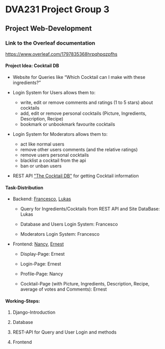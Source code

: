 # DVA231 Project Group 3
## Project Web-Development

### Link to the Overleaf documentation
https://www.overleaf.com/1797835368hrpqhpqzpfhs

#### Project Idea: Cocktail DB
 - Website for Queries like “Which Cocktail can I make with these ingredients?”
  
 - Login System for Users allows them to:
   - write, edit or remove comments and ratings (1 to 5 stars) about cocktails
   - add, edit or remove personal cocktails (Picture, Ingredients, Description, Recipe)
   - bookmark or unbookmark favourite cocktails
 
 - Login System for Moderators allows them to:
   - act like normal users
   - remove other users comments (and the relative ratings)
   - remove users personal cocktails
   - blacklist a cocktail from the api
   - ban or unban users
   
 - REST API ["The Cocktail DB"](https://www.thecocktaildb.com/api.php) for getting Cocktail information

#### Task-Distribution

- Backend: [Francesco](http://github.com/HarlockOfficial), [Lukas](http://github.com/LukasSchnitt)
	
  - Query for Ingredients/Cocktails from REST API and Site DataBase: Lukas

  - Database and Users Login System: Francesco
  
  - Moderators Login System: Francesco


- Frontend: [Nancy](https://github.com/Nanny26), [Ernest](github.com/erno98)

  - Display-Page: Ernest

  - Login-Page: Ernest

  - Profile-Page: Nancy
  
  - Cocktail-Page (with Picture, Ingredients, Description, Recipe, average of votes and Comments): Ernest


#### Working-Steps:

1. Django-Introduction

2. Database

3. REST-API for Query and User Login and methods

4. Frontend 
